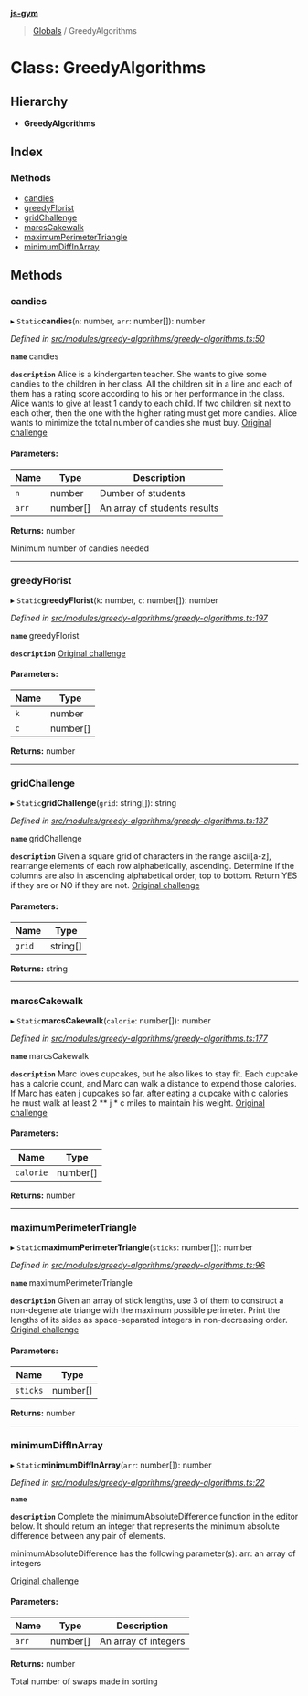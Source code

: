 **[js-gym](../README.md)**

> [Globals](../globals.md) / GreedyAlgorithms

# Class: GreedyAlgorithms

## Hierarchy

* **GreedyAlgorithms**

## Index

### Methods

* [candies](greedyalgorithms.md#candies)
* [greedyFlorist](greedyalgorithms.md#greedyflorist)
* [gridChallenge](greedyalgorithms.md#gridchallenge)
* [marcsCakewalk](greedyalgorithms.md#marcscakewalk)
* [maximumPerimeterTriangle](greedyalgorithms.md#maximumperimetertriangle)
* [minimumDiffInArray](greedyalgorithms.md#minimumdiffinarray)

## Methods

### candies

▸ `Static`**candies**(`n`: number, `arr`: number[]): number

*Defined in [src/modules/greedy-algorithms/greedy-algorithms.ts:50](https://github.com/artleitch/js-gym/blob/992a2d7/src/modules/greedy-algorithms/greedy-algorithms.ts#L50)*

**`name`** candies

**`description`** 
Alice is a kindergarten teacher. She wants to give some candies to the
children in her class.  All the children sit in a line and each of them
has a rating score according to his or her performance in the class. Alice
 wants to give at least 1 candy to each child. If two children sit next to
each other, then the one with the higher rating must get more candies.
Alice wants to minimize the total number of candies she must buy.
[Original challenge](https://www.hackerrank.com/challenges/candies/problem)

#### Parameters:

Name | Type | Description |
------ | ------ | ------ |
`n` | number | Dumber of students |
`arr` | number[] | An array of students results |

**Returns:** number

Minimum number of candies needed

___

### greedyFlorist

▸ `Static`**greedyFlorist**(`k`: number, `c`: number[]): number

*Defined in [src/modules/greedy-algorithms/greedy-algorithms.ts:197](https://github.com/artleitch/js-gym/blob/992a2d7/src/modules/greedy-algorithms/greedy-algorithms.ts#L197)*

**`name`** greedyFlorist

**`description`** 
[Original challenge](https://www.hackerrank.com/challenges/greedy-florist/problem)

#### Parameters:

Name | Type |
------ | ------ |
`k` | number |
`c` | number[] |

**Returns:** number

___

### gridChallenge

▸ `Static`**gridChallenge**(`grid`: string[]): string

*Defined in [src/modules/greedy-algorithms/greedy-algorithms.ts:137](https://github.com/artleitch/js-gym/blob/992a2d7/src/modules/greedy-algorithms/greedy-algorithms.ts#L137)*

**`name`** gridChallenge

**`description`** 
Given a square grid of characters in the range ascii[a-z], rearrange
elements of each row alphabetically, ascending. Determine if the columns
are also in ascending alphabetical order, top to bottom. Return YES if
they are or NO if they are not.
[Original challenge](https://www.hackerrank.com/challenges/grid-challenge/problem)

#### Parameters:

Name | Type |
------ | ------ |
`grid` | string[] |

**Returns:** string

___

### marcsCakewalk

▸ `Static`**marcsCakewalk**(`calorie`: number[]): number

*Defined in [src/modules/greedy-algorithms/greedy-algorithms.ts:177](https://github.com/artleitch/js-gym/blob/992a2d7/src/modules/greedy-algorithms/greedy-algorithms.ts#L177)*

**`name`** marcsCakewalk

**`description`** 
Marc loves cupcakes, but he also likes to stay fit. Each cupcake has a
calorie count, and Marc can walk a distance to expend those calories. If
Marc has eaten j cupcakes so far, after eating a cupcake with c calories
he must walk at least 2 ** j * c miles to maintain his weight.
[Original challenge](https://www.hackerrank.com/challenges/marcs-cakewalk/problem)

#### Parameters:

Name | Type |
------ | ------ |
`calorie` | number[] |

**Returns:** number

___

### maximumPerimeterTriangle

▸ `Static`**maximumPerimeterTriangle**(`sticks`: number[]): number

*Defined in [src/modules/greedy-algorithms/greedy-algorithms.ts:96](https://github.com/artleitch/js-gym/blob/992a2d7/src/modules/greedy-algorithms/greedy-algorithms.ts#L96)*

**`name`** maximumPerimeterTriangle

**`description`** 
Given an array of stick lengths, use 3 of them to construct a
non-degenerate triange with the maximum possible perimeter. Print the
lengths of its sides as space-separated integers in non-decreasing order.
[Original challenge](https://www.hackerrank.com/challenges/maximum-perimeter-triangle/problem)

#### Parameters:

Name | Type |
------ | ------ |
`sticks` | number[] |

**Returns:** number

___

### minimumDiffInArray

▸ `Static`**minimumDiffInArray**(`arr`: number[]): number

*Defined in [src/modules/greedy-algorithms/greedy-algorithms.ts:22](https://github.com/artleitch/js-gym/blob/992a2d7/src/modules/greedy-algorithms/greedy-algorithms.ts#L22)*

**`name`** 

**`description`** 
Complete the minimumAbsoluteDifference function in the editor below. It
should return an integer that represents the minimum absolute difference
between any pair of elements.

minimumAbsoluteDifference has the following parameter(s):
arr: an array of integers

[Original challenge](https://www.hackerrank.com/challenges/minimum-absolute-difference-in-an-array/problem?h_l=interview&playlist_slugs%5B%5D=interview-preparation-kit&playlist_slugs%5B%5D=greedy-algorithms)

#### Parameters:

Name | Type | Description |
------ | ------ | ------ |
`arr` | number[] | An array of integers |

**Returns:** number

Total number of swaps made in sorting
